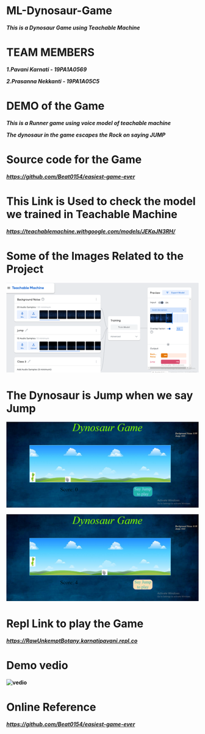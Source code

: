 # ML-Dynosaur-Game
<b><i>This is a Dynosaur Game using Teachable Machine</i></b>

# TEAM MEMBERS

<b><i>1.Pavani Karnati - 19PA1A0569
  
  2.Prasanna Nekkanti - 19PA1A05C5 </i><b>


# DEMO of the Game

<i>This is a Runner game using voice model of teachable machine
  
  The dynosaur in the game escapes the Rock on saying JUMP</i>


# Source code for the Game

<i>https://github.com/Beat0154/easiest-game-ever</i>


# This Link is Used to check the model we trained in Teachable Machine

<i>https://teachablemachine.withgoogle.com/models/JEKaJN3RH/</i>


# Some of the Images Related to the Project

![Game](https://github.com/19PA1A0569/ML---Dynosaur-Game/blob/main/2021-01-27%20(3).png)


# The Dynosaur is Jump when we say Jump

![Game](https://github.com/19PA1A0569/ML---Dynosaur-Game/blob/main/2021-01-28%20(21).png)


![Game](https://github.com/19PA1A0569/ML---Dynosaur-Game/blob/main/2021-01-28%20(4).png)


# Repl Link to play the Game

<i>https://RawUnkemptBotany.karnatipavani.repl.co</i>


# Demo vedio 

![vedio]()


# Online Reference

<i>https://github.com/Beat0154/easiest-game-ever</i>


